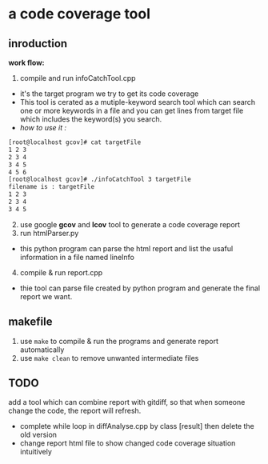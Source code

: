 # a code coverage tool

## inroduction
**work flow:**
1. compile and run infoCatchTool.cpp
* it's the target program we try to get its code coverage
* This tool is cerated as a mutiple-keyword search tool which can search one or more keywords in a file and you can get lines from target file which includes the keyword(s) you search.
* _how to use it :_
```bash
[root@localhost gcov]# cat targetFile
1 2 3
2 3 4
3 4 5
4 5 6
[root@localhost gcov]# ./infoCatchTool 3 targetFile
filename is : targetFile
1 2 3
2 3 4
3 4 5
```
2. use google __gcov__ and __lcov__ tool to generate a code coverage report
3. run htmlParser.py
* this python program can parse the html report and list the usaful information in a file named lineInfo
4. compile & run report.cpp
* thie tool can parse file created by python program and generate the final report we want.
## makefile
1. use ```make``` to compile & run the programs and generate report automatically
2. use ```make clean``` to remove unwanted intermediate files
## TODO
add a tool which can combine report with gitdiff, so that when someone change the code, the report will refresh.
- complete while loop in diffAnalyse.cpp by class [result] then delete the old version
- change report html file to show changed code coverage situation intuitively 
